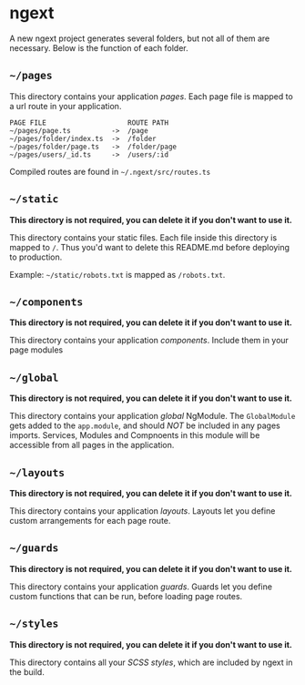 # ngext

A new ngext project generates several folders, but not all of them are necessary. Below is the function of each folder.

## `~/pages`

This directory contains your application *pages*.
Each page file is mapped to a url route in your application.

```
PAGE FILE                    ROUTE PATH
~/pages/page.ts          ->  /page
~/pages/folder/index.ts  ->  /folder
~/pages/folder/page.ts   ->  /folder/page
~/pages/users/_id.ts     ->  /users/:id
```

Compiled routes are found in `~/.ngext/src/routes.ts`

## `~/static`

**This directory is not required, you can delete it if you don't want to use it.**

This directory contains your static files.
Each file inside this directory is mapped to `/`.
Thus you'd want to delete this README.md before deploying to production.

Example: `~/static/robots.txt` is mapped as `/robots.txt`.

## `~/components`

**This directory is not required, you can delete it if you don't want to use it.**

This directory contains your application *components*.
Include them in your page modules

## `~/global`

**This directory is not required, you can delete it if you don't want to use it.**

This directory contains your application *global* NgModule.
The `GlobalModule` gets added to the `app.module`, and should *NOT* be included in any pages imports. 
Services, Modules and Compnoents in this module will be accessible from all pages in the application.

## `~/layouts`

**This directory is not required, you can delete it if you don't want to use it.**

This directory contains your application *layouts*.
Layouts let you define custom arrangements for each page route.

## `~/guards`

**This directory is not required, you can delete it if you don't want to use it.**

This directory contains your application *guards*.
Guards let you define custom functions that can be run, before loading page routes.

## `~/styles`

**This directory is not required, you can delete it if you don't want to use it.**

This directory contains all your *SCSS styles*, which are included by ngext in the build.


